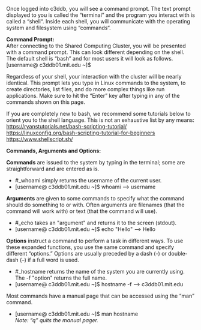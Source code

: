 Once logged into c3ddb, you will see a command prompt. The text prompt displayed to you is called the “terminal” and the program you interact with is called a “shell“. Inside each shell, you will communicate with the operating system and filesystem using “commands“. 

**Command Prompt:**                                                                                                     
After connecting to the Shared Computing Cluster, you will be presented with a command prompt. This can look different depending on the shell. The default shell is “bash” and for most users it will look as follows.               
[username@ c3ddb01.mit.edu ~]$

Regardless of your shell, your interaction with the cluster will be nearly identical. This prompt lets you type in Linux commands to the system, to create directories, list files, and do more complex things like run applications. Make sure to hit the “Enter” key after typing in any of the commands shown on this page.

If you are completely new to bash, we recommend some tutorials below to orient you to the shell language. This is not an exhaustive list by any means: 
https://ryanstutorials.net/bash-scripting-tutorial/
https://linuxconfig.org/bash-scripting-tutorial-for-beginners
https://www.shellscript.sh/

                                                                                                                         
**Commands, Arguments and Options:**

**Commands** are issued to the system by typing in the terminal; some are straightforward and are entered as is.
* #_whoami simply returns the username of the current user.
* [username@ c3ddb01.mit.edu ~]$ whoami --> username

**Arguments** are given to some commands to specify what the command should do something to or with. Often arguments are filenames (that the command will work with) or text (that the command will use).
* #_echo takes an "argument" and returns it to the screen (stdout).
* [username@ c3ddb01.mit.edu ~]$ echo "Hello" --> Hello

**Options** instruct a command to perform a task in different ways. To use these expanded functions, you use the same command and specify different “options.” Options are usually preceded by a dash (-) or double-dash (–) if a full word is used.
* #_hostname returns the name of the system you are currently using. The -f "option" returns the full name.
* [username@ c3ddb01.mit.edu ~]$ hostname -f --> c3ddb01.mit.edu

Most commands have a manual page that can be accessed using the “man” command.

* [username@ c3ddb01.mit.edu ~]$ man hostname                                      
_Note: “q” quits the manual pager._